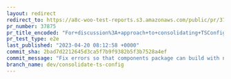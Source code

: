 ```yaml
---
layout: redirect
redirect_to: https://a8c-woo-test-reports.s3.amazonaws.com/public/pr/37875/e2e/index.html
pr_number: 37875
pr_title_encoded: "For+discussion%3A+approach+to+consolidating+TSConfig+across+all+monorepo+packages"
pr_test_type: e2e
last_published: "2023-04-20 08:12:58 +0000"
commit_sha: 2bad7d2212645d3ca5f7b9f9382b5f3b7528a4ef
commit_message: "Fix errors so that components package can build with newly generated …"
branch_name: dev/consolidate-ts-config
---
```

